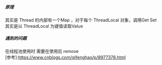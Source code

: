##### 原理
其实是 Thread 的内部有一个Map ，对于每个 ThreadLocal 对象，调用Get Set 其实是以 ThreadLocal 为键值读取Value

##### 遇到的问题 
在线程池使用时 需要在使用后 remove  
[参考]:https://www.cnblogs.com/qifenghao/p/8977378.html